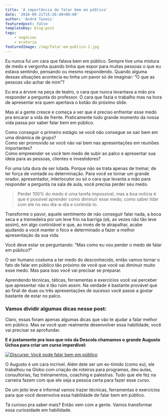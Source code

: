 ```yaml
---
title: 'A importância de falar bem em público'
date: '2016-09-21T15:26:40+00:00'
author: 'André Tanesi'
featuredpost: false
templateKey: blog-post
tags:
    - negócios
    - oratoria
featuredImage: /img/falar-em-publico-2.jpg
---
```

Eu nunca fui um cara que falava bem em público. Sempre tive uma mistura de medo e vergonha quando tinha que expor para muitas pessoas o que eu estava sentindo, pensando ou mesmo respondendo. Quando alguma dessas situações acontecia eu tinha um pavor só de imaginar: “O que as pessoas vão achar de mim”?

Eu era a árvore na peça de teatro, o cara que nunca levantava a mão pra responder a pergunta do professor. O cara que fazia o trabalho mas na hora de apresentar era quem apertava o botão do próximo slide.

Mas aí a gente cresce e começa a ver que é preciso enfrentar esse medo pra encarar a vida de frente. Praticamente todo grande momento da nossa vida passa por saber falar bem em público.

Como conseguir o primeiro estágio se você não consegue se sair bem em uma dinâmica de grupo?  
Como ser promovido se você não vai bem nas apresentações em reuniões importantes?  
Como empreender se você tem medo de subir ao palco e apresentar sua ideia para as pessoas, clientes e investidores?

Foi uma luta dura de ser lutada. Porque não se trata apenas de treinar, de ter força de vontade ou determinação. Para você se tornar um grande orador, apresentador, interlocutor ou só o cara que levanta a mão para responder a pergunta na sala de aula, você precisa perder seu medo.

> Perder 100% do medo é uma tarefa impossível, mas a boa notícia é que é possível aprender como diminuir esse medo, como saber lidar com ele no seu dia-a-dia e controlá-lo.

Transforme o pavor, aquele sentimento de não conseguir falar nada, a boca seca e a tremedeira por um leve frio na barriga (ok, as vezes não tão leve assim), em algo controlável e que, ao invés de te atrapalhar, acabe ajudando a você manter o foco e determinado a fazer a melhor apresentação da sua vida.

Você deve estar se perguntando: “Mas como eu vou perder o medo de falar em público?”

O ser humano costuma a ter medo do desconhecido, então vamos tornar o fato de falar em público tão próximo de você que você vai diminuir muito esse medo. Mas para isso você vai precisar se preparar.

Aprendendo técnicas, táticas, ferramentas e exercícios você vai perceber que apresentar não é tão ruim assim. Na verdade é bastante provável que ao final de duas ou três apresentações de sucesso você passe a gostar bastante de estar no palco.

### **Vamos dividir algumas dicas nesse post:**

<div class="onp-locker-call" data-lock-id="onpLock473313" style="display: none;">**1 – Para quem:**  
Saber para quem você vai falar vai te ajudar a criar uma empatia com seu público. Falar para estudantes é diferente de falar para executivos. Ajuste seu discurso de acordo com sua audiência.

**2 – Estruture seu conteúdo:**  
Crie um roteiro, estruture suas falas, monte uma grande apresentação visual. Saiba se você vai usar um vídeo, se dar exemplos, contar um caso. Saiba exatamente tudo o que vai acontecer e estruture esse conteúdo para que no momento da apresentação você fique mais a vontade.

**3 – Aonde você vai se apresentar:**  
Saiba exatamente como é local da sua apresentação. Se familiarize com ele. Isso vai te deixar mais calmo e confiante na hora de falar em público. Pode ser uma sala de reunião ou em um palco, conheça antes o seu local de apresentação. E aproveite para testar tudo e evitar imprevistos na hora de apresentar.

**4 – Saiba seu tempo:**  
Saiba usar seu tempo de apresentação com maestria. Você tem 5 minutos ou 1 hora? Se você tem 5 minutos vai ter que criar uma jornada para que a pessoa nunca mais te esqueça ao te ouvir por 5 minutos. Se você tem 1 hora vai precisar se atentar para que a experiência seja satisfatória ao final de tanto tempo de explanação! Use bem o recurso do tempo.

**5 – Treine:**  
Não tem grande jogador que não treina. Se você treinar muito será um apresentador melhor. Treine com seus colegas de trabalho, com familiares e sozinho. Treine sem a apresentação, sem olhar para a tela e até pense no seu texto durante outras atividades. Isso te ajuda a estar sempre pronto.

 </div>Claro, essas foram apenas algumas dicas que vão te ajudar a falar melhor em público. Mas se você quer realmente desenvolver essa habilidade, você vai precisar se aprofundar.

**E é justamente pra isso que nós da Descola chamamos o grande Augusto Uchoa para criar um curso imperdível:**

[![Discurse: Você pode falar bem em público](http://s3-sa-east-1.amazonaws.com/drops-cdn/drops-new/wp-content/uploads/2016/09/21153350/quadros_discurse.jpg)](http://descola.org/curso/discurse?utm_source=drops&utm_medium=blog&utm_content=a-importancia-de-falar-bem-em-publico&utm_campaign=post)

O Augusto é um cara incrível. Além dele ser um ex-tímido (como eu), ele trabalhou na Globo com criação de roteiros para programas, deu aulas, consultorias, faz treinamentos, coaching e palestras. Tudo que ele fez na carreira fazem com que ele seja a pessoa certa para fazer esse curso.

De um jeito leve e informal vamos trazer técnicas, ferramentas e exercícios para que você desenvolva essa habilidade de falar bem em público.

Tá curioso pra saber mais? Então vem com a gente. Vamos transformar essa curiosidade em habilidade.